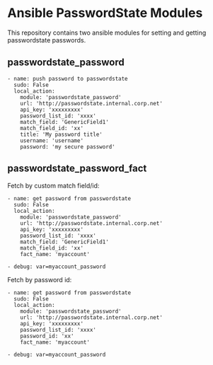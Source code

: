 # Ansible PasswordState Modules

This repository contains two ansible modules for
setting and getting passwordstate passwords.

## passwordstate_password

```
- name: push password to passwordstate
  sudo: False
  local_action:
    module: 'passwordstate_password'
    url: 'http://passwordstate.internal.corp.net'
    api_key: 'xxxxxxxxx'
    password_list_id: 'xxxx'
    match_field: 'GenericField1'
    match_field_id: 'xx'
    title: 'My password title'
    username: 'username'
    password: 'my secure password'
```

## passwordstate_password_fact

Fetch by custom match field/id:

```
- name: get password from passwordstate
  sudo: False
  local_action:
    module: 'passwordstate_password'
    url: 'http://passwordstate.internal.corp.net'
    api_key: 'xxxxxxxxx'
    password_list_id: 'xxxx'
    match_field: 'GenericField1'
    match_field_id: 'xx'
    fact_name: 'myaccount'

- debug: var=myaccount_password
```


Fetch by password id:

```
- name: get password from passwordstate
  sudo: False
  local_action:
    module: 'passwordstate_password'
    url: 'http://passwordstate.internal.corp.net'
    api_key: 'xxxxxxxxx'
    password_list_id: 'xxxx'
    password_id: 'xx'
    fact_name: 'myaccount'

- debug: var=myaccount_password
```
